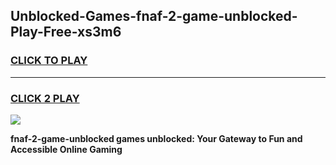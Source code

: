 
## Unblocked-Games-fnaf-2-game-unblocked-Play-Free-xs3m6
<h3>
<a href="https://premium76.site?title=fnaf-2-game-unblocked&ref=22A">CLICK TO PLAY</a></h3>
<hr>

<h3>
<a href="https://premium76.site?title=fnaf-2-game-unblocked&ref=22A">CLICK 2 PLAY</a>
  
</h3>

<a href="https://premium76.site?title=fnaf-2-game-unblocked&ref=22A"><img src="https://clearcache.store/games.png"></a>


**fnaf-2-game-unblocked games unblocked: Your Gateway to Fun and Accessible Online Gaming**
